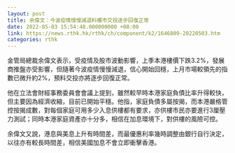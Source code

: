 ```yaml
---
layout: post
title: 余偉文：今波疫情慢慢減退料樓市交投逐步回復正常
date: 2022-05-03 15:54:48.000000000 +08:00
link: https://news.rthk.hk/rthk/ch/component/k2/1646809-20220503.htm
categories: rthk
---
```


金管局總裁余偉文表示，受疫情及股市波動影響，上季本港樓價下跌3.2%，發展商推盤亦受影響，但隨著今波疫情慢慢減退，信心開始回穩，上月市場較領先的指數已微升約2%，預料交投亦將逐步回復正常。

他在立法會財經事務委員會會議上提到，雖然較早時本港家庭負債比率升得較快，但主要因為經濟收縮，目前已開始平穩。他指，家庭負債多屬按揭，而本港嚴格管控按揭成數，對每個家庭可用多少入息供樓都有要求，亦供樓市民亦要進行3厘壓力測試；同時本港家庭資產亦十分多，相信在加息環境下，對供樓的風險可控。

余偉文又說，港息與美息上升有時間差，而最優惠利率幾時調整由銀行自行決定，以往亦有較長時間差，相信美國加息不會立即衝擊香港。
